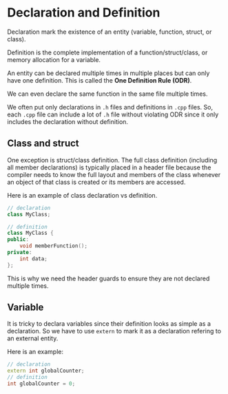 # Declaration and Definition

Declaration mark the existence of an entity (variable, function, struct, or class).

Definition is the complete implementation of a function/struct/class, or memory allocation for a variable.

An entity can be declared multiple times in multiple places but can only have one definition.
This is called the **One Definition Rule (ODR)**.

We can even declare the same function in the same file multiple times.

We often put only declarations in `.h` files and definitions in `.cpp` files.
So, each `.cpp` file can include a lot of `.h` file without violating ODR since
it only includes the declaration without definition.

## Class and struct

One exception is struct/class definition.
The full class definition (including all member declarations) is typically
placed in a header file because the compiler needs to know the full layout and
members of the class whenever an object of that class is created or its members
are accessed.

Here is an example of class declaration vs definition.

```cpp
// declaration
class MyClass;

// definition
class MyClass {
public:
    void memberFunction();
private:
    int data;
};
```

This is why we need the header guards to ensure they are not declared multiple times.


## Variable

It is tricky to declara variables since their definition looks as simple as a declaration.
So we have to use `extern` to mark it as a declaration refering to an external entity.

Here is an example:

```cpp
// declaration
extern int globalCounter;
// definition
int globalCounter = 0;
```

